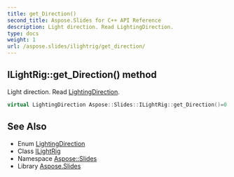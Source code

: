 ```yaml
---
title: get_Direction()
second_title: Aspose.Slides for C++ API Reference
description: Light direction. Read LightingDirection.
type: docs
weight: 1
url: /aspose.slides/ilightrig/get_direction/
---
```

## ILightRig::get_Direction() method


Light direction. Read [LightingDirection](../../lightingdirection/).

```cpp
virtual LightingDirection Aspose::Slides::ILightRig::get_Direction()=0
```

## See Also

* Enum [LightingDirection](../../lightingdirection/)
* Class [ILightRig](../)
* Namespace [Aspose::Slides](../../)
* Library [Aspose.Slides](../../../)